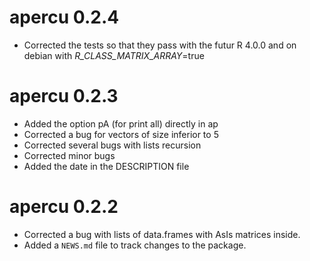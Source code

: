 # apercu 0.2.4

* Corrected the tests so that they pass with the futur R 4.0.0 and on debian with  _R_CLASS_MATRIX_ARRAY_=true

# apercu 0.2.3

* Added the option pA (for print all) directly in ap
* Corrected a bug for vectors of size inferior to 5
* Corrected several bugs with lists recursion
* Corrected minor bugs
* Added the date in the DESCRIPTION file

# apercu 0.2.2

* Corrected a bug with lists of data.frames with AsIs matrices inside.
* Added a `NEWS.md` file to track changes to the package.

